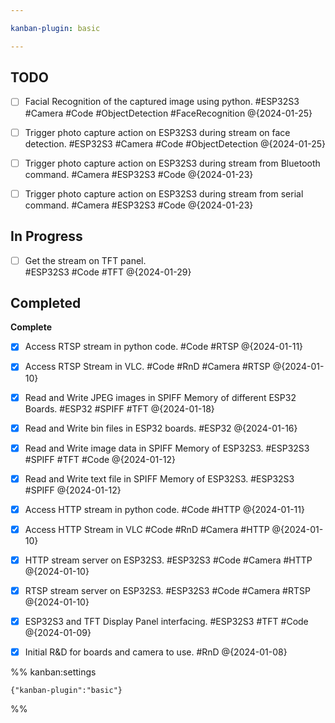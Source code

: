 ```yaml
---

kanban-plugin: basic

---
```


## TODO

- [ ] Facial Recognition of the captured image using python. #ESP32S3 #Camera #Code #ObjectDetection #FaceRecognition @{2024-01-25}
- [ ] Trigger photo capture action on ESP32S3 during stream on face detection. #ESP32S3 #Camera #Code #ObjectDetection @{2024-01-25}
- [ ] Trigger photo capture action on ESP32S3 during stream from Bluetooth command. #Camera #ESP32S3 #Code @{2024-01-23}
- [ ] Trigger photo capture action on ESP32S3 during stream from serial command. #Camera #ESP32S3 #Code @{2024-01-23}


## In Progress

- [ ] Get the stream on TFT panel.<br>#ESP32S3 #Code #TFT @{2024-01-29}


## Completed

**Complete**
- [x] Access RTSP stream in python code. #Code #RTSP @{2024-01-11}
- [x] Access RTSP Stream in VLC. #Code #RnD #Camera #RTSP @{2024-01-10}
- [x] Read and Write JPEG images in SPIFF Memory of different ESP32 Boards. #ESP32 #SPIFF #TFT @{2024-01-18}
- [x] Read and Write bin files in ESP32 boards. #ESP32 @{2024-01-16}
- [x] Read and Write image data in SPIFF Memory of ESP32S3. #ESP32S3 #SPIFF #TFT #Code @{2024-01-12}
- [x] Read and Write text file in SPIFF Memory of ESP32S3. #ESP32S3 #SPIFF @{2024-01-12}
- [x] Access HTTP stream in python code. #Code #HTTP @{2024-01-11}
- [x] Access HTTP Stream in VLC #Code #RnD #Camera #HTTP @{2024-01-10}
- [x] HTTP stream server on ESP32S3. #ESP32S3 #Code #Camera #HTTP @{2024-01-10}
- [x] RTSP stream server on ESP32S3. #ESP32S3 #Code #Camera #RTSP @{2024-01-10}
- [x] ESP32S3 and TFT Display Panel interfacing. #ESP32S3 #TFT #Code @{2024-01-09}
- [x] Initial R&D for boards and camera to use. #RnD @{2024-01-08}




%% kanban:settings
```
{"kanban-plugin":"basic"}
```
%%